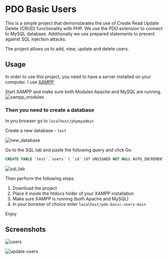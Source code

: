 # PDO Basic Users

This is a simple project that demonstarates the use of Create Read Update Delete (CRUD) functionality with PHP. We use the PDO extension to connect to MySQL database. Additionally we use prepared statements to prevent against SQL injection attacks.

The project allows us to add, view, update and delete users. 

## Usage

In order to use this project, you need to have a server installed on your computer. I use [XAMPP](https://www.apachefriends.org/download.html "Download XAMPP").

Start XAMPP and make sure both Modules Apache and MySQL are running.
![xampp_modules](https://user-images.githubusercontent.com/6689087/106453702-6193a180-6492-11eb-9718-ac0269abd193.png)

### Then you need to create a database

In you browser go to `localhost/phpmyadmin`

Create a new database - `test`

![new_database](https://user-images.githubusercontent.com/6689087/106453713-63f5fb80-6492-11eb-8f0c-e7be44a666c8.png)

Go to the SQL tab and paste the following query and click Go
```sql
CREATE TABLE `test`.`users` ( `id` INT UNSIGNED NOT NULL AUTO_INCREMENT , `username` VARCHAR(255) NOT NULL , `email` VARCHAR(255) NOT NULL , `password` VARCHAR(60) NOT NULL , PRIMARY KEY (`id`)) ENGINE = InnoDB;
```
![sql_tab](https://user-images.githubusercontent.com/6689087/106453718-65bfbf00-6492-11eb-8d3c-7f735d6492cd.png)

Then perform the following steps
1. Download the project
2. Place it inside the htdocs folder of your XAMPP installation
3. Make sure XAMPP is running (both Apache and MySQL)
4. In your borwser of choice enter `localhost/pdo-basic-users-main`

Enjoy

## Screenshots
![users](https://user-images.githubusercontent.com/6689087/106454961-3316c600-6494-11eb-8ca2-86a3d5ce24b1.png)

![update-users](https://user-images.githubusercontent.com/6689087/106454965-34e08980-6494-11eb-8c65-629abf58091b.png)
